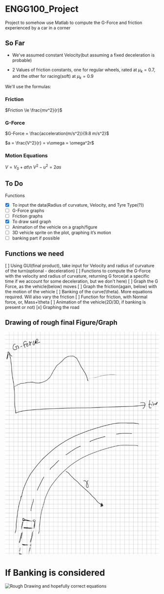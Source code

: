 # ENGG100_Project
Project to somehow use Matlab to compute the G-Force and friction experienced by a car in a corner

## So Far
- We've assumed constant Velocity(but assuming a fixed deceleration is probable)

- 2 Values of friction constants, one for regular wheels, rated at $\mu_k=0.7$, and the other for racing(soft) at $\mu_k=0.9$

We'll use the formulas: 
### Friction
$Friction \le \frac{mv^2}{r}$

### G-Force
$G-Force = \frac{acceleration(m/s^2)}{9.8 m/s^2}$

$a = \frac{V^2}{r} = v\omega = \omega^2r$
### Motion Equations

$V = V_0 + at$\n
$V^2-u^2 = 2as$

## To Do
 Functions
- [x] To input the data(Radius of curvature, Velocity, and Tyre Type(?))
- [ ] G-Force graphs
- [ ] Friction graphs
- [x] To draw said graph
- [ ] Animation of the vehicle on a graph/figure
- [ ] 3D vehicle sprite on the plot, graphing it’s motion
- [ ] banking part if possible

## Functions we need
[ ] Using GUI(final product), take input for Velocity and radius of curvature of the turn(optional - deceleration)
[ ] Functions to compute the G-Force with the velocity and radius of curvature, returning G force(at a specific time if we account for some deceleration, but we don't here)
[ ] Graph the G Force, as the vehicle(below) moves
[ ] Graph the friction(again, below) with the motion of the vehicle
[ ] Banking of the curve(\theta). More equations required. Will also vary the friction
[ ] Function for friction, with Normal force, or, Mass+\theta
[ ] Animation of the vehicle(2D/3D, if banking is present or not)
[x] Graphing the road


## Drawing of rough final Figure/Graph
![Rough Representation of the end result/Figure](/Pic.jpg)

# If Banking is considered
![Rough Drawing and hopefully correct equations](/Note.jpg) 